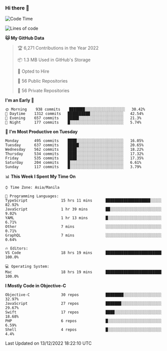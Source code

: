### Hi there 👋

<!--START_SECTION:waka-->
![Code Time](http://img.shields.io/badge/Code%20Time-3%2C475%20hrs%2055%20mins-blue)

![Lines of code](https://img.shields.io/badge/From%20Hello%20World%20I%27ve%20Written-2%20Million%20lines%20of%20code-blue)

**🐱 My GitHub Data** 

> 🏆 6,271 Contributions in the Year 2022
 > 
> 📦 1.3 MB Used in GitHub's Storage 
 > 
> 💼 Opted to Hire
 > 
> 📜 56 Public Repositories 
 > 
> 🔑 56 Private Repositories  
 > 
**I'm an Early 🐤** 

```text
🌞 Morning    938 commits    ███████░░░░░░░░░░░░░░░░░░   30.42% 
🌆 Daytime    1312 commits   ██████████░░░░░░░░░░░░░░░   42.54% 
🌃 Evening    657 commits    █████░░░░░░░░░░░░░░░░░░░░   21.3% 
🌙 Night      177 commits    █░░░░░░░░░░░░░░░░░░░░░░░░   5.74%

```
📅 **I'm Most Productive on Tuesday** 

```text
Monday       495 commits    ████░░░░░░░░░░░░░░░░░░░░░   16.05% 
Tuesday      637 commits    █████░░░░░░░░░░░░░░░░░░░░   20.65% 
Wednesday    562 commits    ████░░░░░░░░░░░░░░░░░░░░░   18.22% 
Thursday     534 commits    ████░░░░░░░░░░░░░░░░░░░░░   17.32% 
Friday       535 commits    ████░░░░░░░░░░░░░░░░░░░░░   17.35% 
Saturday     204 commits    █░░░░░░░░░░░░░░░░░░░░░░░░   6.61% 
Sunday       117 commits    █░░░░░░░░░░░░░░░░░░░░░░░░   3.79%

```


📊 **This Week I Spent My Time On** 

```text
⌚︎ Time Zone: Asia/Manila

💬 Programming Languages: 
TypeScript               15 hrs 11 mins      ████████████████████░░░░░   82.92% 
JavaScript               1 hr 39 mins        ██░░░░░░░░░░░░░░░░░░░░░░░   9.02% 
YAML                     1 hr 13 mins        █░░░░░░░░░░░░░░░░░░░░░░░░   6.71% 
Other                    7 mins              ░░░░░░░░░░░░░░░░░░░░░░░░░   0.71% 
GraphQL                  7 mins              ░░░░░░░░░░░░░░░░░░░░░░░░░   0.64%

🔥 Editors: 
VS Code                  18 hrs 19 mins      █████████████████████████   100.0%

💻 Operating System: 
Mac                      18 hrs 19 mins      █████████████████████████   100.0%

```

**I Mostly Code in Objective-C** 

```text
Objective-C              30 repos            ████████░░░░░░░░░░░░░░░░░   32.97% 
JavaScript               27 repos            ███████░░░░░░░░░░░░░░░░░░   29.67% 
Swift                    17 repos            ████░░░░░░░░░░░░░░░░░░░░░   18.68% 
PHP                      6 repos             █░░░░░░░░░░░░░░░░░░░░░░░░   6.59% 
Shell                    4 repos             █░░░░░░░░░░░░░░░░░░░░░░░░   4.4%

```



 Last Updated on 13/12/2022 18:22:10 UTC
<!--END_SECTION:waka-->


<!--
**rad182/rad182** is a ✨ _special_ ✨ repository because its `README.md` (this file) appears on your GitHub profile.

Here are some ideas to get you started:

- 🔭 I’m currently working on ...
- 🌱 I’m currently learning ...
- 👯 I’m looking to collaborate on ...
- 🤔 I’m looking for help with ...
- 💬 Ask me about ...
- 📫 How to reach me: ...
- 😄 Pronouns: ...
- ⚡ Fun fact: ...
-->
